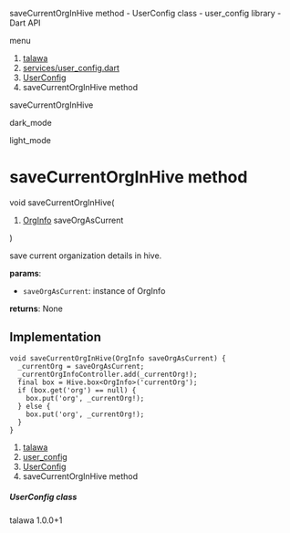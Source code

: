 




saveCurrentOrgInHive method - UserConfig class - user\_config library - Dart API







menu

1. [talawa](../../index.html)
2. [services/user\_config.dart](../../services_user_config/services_user_config-library.html)
3. [UserConfig](../../services_user_config/UserConfig-class.html)
4. saveCurrentOrgInHive method

saveCurrentOrgInHive


dark\_mode

light\_mode




# saveCurrentOrgInHive method


void
saveCurrentOrgInHive(

1. [OrgInfo](../../models_organization_org_info/OrgInfo-class.html) saveOrgAsCurrent

)

save current organization details in hive.

**params**:

* `saveOrgAsCurrent`: instance of OrgInfo

**returns**:
None


## Implementation

```
void saveCurrentOrgInHive(OrgInfo saveOrgAsCurrent) {
  _currentOrg = saveOrgAsCurrent;
  _currentOrgInfoController.add(_currentOrg!);
  final box = Hive.box<OrgInfo>('currentOrg');
  if (box.get('org') == null) {
    box.put('org', _currentOrg!);
  } else {
    box.put('org', _currentOrg!);
  }
}
```

 


1. [talawa](../../index.html)
2. [user\_config](../../services_user_config/services_user_config-library.html)
3. [UserConfig](../../services_user_config/UserConfig-class.html)
4. saveCurrentOrgInHive method

##### UserConfig class





talawa
1.0.0+1






